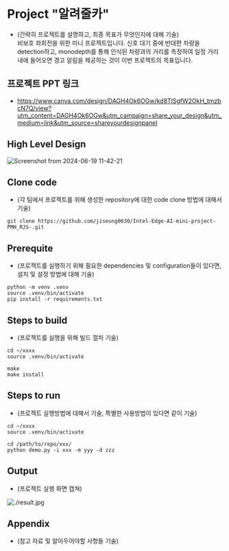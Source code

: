 # Project "알려줄카"

* (간략히 프로젝트를 설명하고, 최종 목표가 무엇인지에 대해 기술)<br>
비보호 좌회전을 위한 미니 프로젝트입니다. 신호 대기 중에 반대편 차량을 detection하고, monodepth를 통해 인식된 차량과의 거리를 측정하여 일정 거리 내에 들어오면 경고 알림을 제공하는 것이 이번 프로젝트의 목표입니다. 

## 프로젝트 PPT 링크

* https://www.canva.com/design/DAGH4Ok6OGw/kd8TlSgfW2OkH_tmzbcN7Q/view?utm_content=DAGH4Ok6OGw&utm_campaign=share_your_design&utm_medium=link&utm_source=shareyourdesignpanel

## High Level Design

![Screenshot from 2024-06-19 11-42-21](https://github.com/jiseung0630/Intel-Edge-AI-mini-project-PMH_RJS-/assets/163945374/2924fb6b-c236-4f3a-a949-7046430e9e1b)


## Clone code

* (각 팀에서 프로젝트를 위해 생성한 repository에 대한 code clone 방법에 대해서 기술)

```shell
git clone https://github.com/jiseung0630/Intel-Edge-AI-mini-project-PMH_RJS-.git
```

## Prerequite

* (프로잭트를 실행하기 위해 필요한 dependencies 및 configuration들이 있다면, 설치 및 설정 방법에 대해 기술)

```shell
python -m venv .venv
source .venv/bin/activate
pip install -r requirements.txt
```

## Steps to build

* (프로젝트를 실행을 위해 빌드 절차 기술)

```shell
cd ~/xxxx
source .venv/bin/activate

make
make install
```

## Steps to run

* (프로젝트 실행방법에 대해서 기술, 특별한 사용방법이 있다면 같이 기술)

```shell
cd ~/xxxx
source .venv/bin/activate

cd /path/to/repo/xxx/
python demo.py -i xxx -m yyy -d zzz
```

## Output

* (프로젝트 실행 화면 캡쳐)

![./result.jpg](./result.jpg)

## Appendix

* (참고 자료 및 알아두어야할 사항들 기술)

